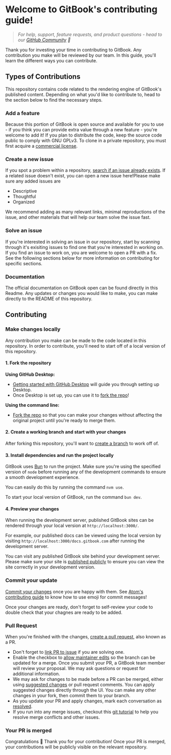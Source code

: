 # Welcome to GitBook's contributing guide!

> _For help, support, feature requests, and product questions - head to our_ [_GitHub Community_](https://github.com/orgs/GitbookIO/discussions) _🤖_

Thank you for investing your time in contributing to GitBook. Any contribution you make will be reviewed by our team. In this guide, you'll learn the different ways you can contribute.

## Types of Contributions

This repository contains code related to the rendering engine of GitBook's published content. Depending on what you'd like to contribute to, head to the section below to find the necessary steps.

### Add a feature

Because this portion of GitBook is open source and available for you to use - if you think you can provide extra value through a new feature - you're welcome to add it! If you plan to distribute the code, keep the source code public to comply with GNU GPLv3. To clone in a private repository, you must first acquire a [commercial license](https://www.gitbook.com/pricing).

### Create a new issue

If you spot a problem within a repository, [search if an issue already exists](https://docs.github.com/en/github/searching-for-information-on-github/searching-on-github/searching-issues-and-pull-requests#search-by-the-title-body-or-comments). If a related issue doesn't exist, you can open a new issue here!Please make sure any added issues are

* Descriptive
* Thoughtful
* Organized

We recommend adding as many relevant links, minimal reproductions of the issue, and other materials that will help our team solve the issue fast.

### Solve an issue

If you're interested in solving an issue in our repository, start by scanning through it's exisiting issues to find one that you're interested in working on. If you find an issue to work on, you are welcome to open a PR with a fix. See the following sections below for more information on contributing for specific sections.

### Documentation

The official documentation on GitBook open can be found directly in this Readme. Any updates or changes you would like to make, you can make directly to the README of this repository.

## Contributing

### Make changes locally

Any contribution you make can be made to the code located in this repository. In order to contribute, you'll need to start off of a local version of this repository.

#### 1. Fork the repository

**Using GitHub Desktop:**

* [Getting started with GitHub Desktop](https://docs.github.com/en/desktop/installing-and-configuring-github-desktop/getting-started-with-github-desktop) will guide you through setting up Desktop.
* Once Desktop is set up, you can use it to [fork the repo](https://docs.github.com/en/desktop/contributing-and-collaborating-using-github-desktop/cloning-and-forking-repositories-from-github-desktop)!

**Using the command line:**

* [Fork the repo](https://docs.github.com/en/github/getting-started-with-github/fork-a-repo#fork-an-example-repository) so that you can make your changes without affecting the original project until you're ready to merge them.

#### 2. Create a working branch and start with your changes

After forking this repository, you'll want to [create a branch](https://docs.github.com/en/issues/tracking-your-work-with-issues/creating-a-branch-for-an-issue) to work off of.

#### 3. Install dependencies and run the project locally

GitBook uses [Bun](https://bun.sh/) to run the project. Make sure you're using the specified version of `node` before running any of the development commands to ensure a smooth development experience.

You can easily do this by running the command `nvm use`.

To start your local version of GitBook, run the command `bun dev`.

#### 4. Preview your changes

When running the development server, published GitBook sites can be rendered through your local version at `http://localhost:3000/`.

For example, our published docs can be viewed using the local version by visiting `http://localhost:3000/docs.gitbook.com` after running the development server.

You can visit any published GitBook site behind your development server. Please make sure your site is [published publicly](https://docs.gitbook.com/published-documentation/publish-your-content-as-a-docs-site) to ensure you can view the site correctly in your development version.

### Commit your update

[Commit your changes](https://github.com/git-guides/git-commit) once you are happy with them. See [Atom's contributing guide](https://github.com/atom/atom/blob/master/CONTRIBUTING.md#git-commit-messages) to know how to use emoji for commit messages!

Once your changes are ready, don't forget to self-review your code to double check that your chagnes are ready to be added.

### Pull Request

When you're finished with the changes, [create a pull request](https://docs.github.com/en/pull-requests/collaborating-with-pull-requests/proposing-changes-to-your-work-with-pull-requests/creating-a-pull-request), also known as a PR.

* Don't forget to [link PR to issue](https://docs.github.com/en/issues/tracking-your-work-with-issues/linking-a-pull-request-to-an-issue) if you are solving one.
* Enable the checkbox to [allow maintainer edits](https://docs.github.com/en/github/collaborating-with-issues-and-pull-requests/allowing-changes-to-a-pull-request-branch-created-from-a-fork) so the branch can be updated for a merge. Once you submit your PR, a GitBook team member will review your proposal. We may ask questions or request for additional information.
* We may ask for changes to be made before a PR can be merged, either using [suggested changes](https://docs.github.com/en/github/collaborating-with-issues-and-pull-requests/incorporating-feedback-in-your-pull-request) or pull request comments. You can apply suggested changes directly through the UI. You can make any other changes in your fork, then commit them to your branch.
* As you update your PR and apply changes, mark each conversation as [resolved](https://docs.github.com/en/github/collaborating-with-issues-and-pull-requests/commenting-on-a-pull-request#resolving-conversations).
* If you run into any merge issues, checkout this [git tutorial](https://lab.github.com/githubtraining/managing-merge-conflicts) to help you resolve merge conflicts and other issues.

### Your PR is merged

Congratulations 🎉 Thank you for your contribution! Once your PR is merged, your contributions will be publicly visible on the relevant repository.
